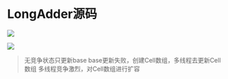 # LongAdder源码

![](https://notes-pic-cjs.oss-cn-chengdu.aliyuncs.com/obsidian/image_O9occ1b3mW.png)

![](https://notes-pic-cjs.oss-cn-chengdu.aliyuncs.com/obsidian/image_9vEkc8ToLI.png)

> 无竞争状态只更新base
> base更新失败，创建Cell数组，多线程去更新Cell数组
> 多线程竞争激烈，对Cell数组进行扩容

